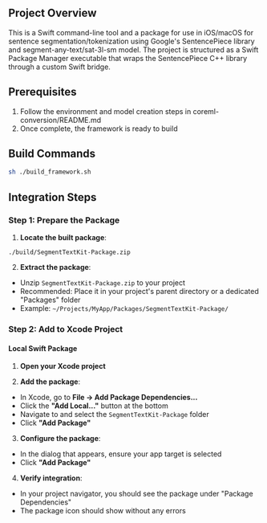 ## Project Overview
This is a Swift command-line tool and a package for use in iOS/macOS for sentence segmentation/tokenization using Google's SentencePiece library and segment-any-text/sat-3l-sm model. The project is structured as a Swift Package Manager
executable that wraps the SentencePiece C++ library through a custom Swift bridge.

## Prerequisites
1. Follow the environment and model creation steps in coreml-conversion/README.md
2. Once complete, the framework is ready to build

## Build Commands
```bash
sh ./build_framework.sh
```

## Integration Steps
### Step 1: Prepare the Package
1. **Locate the built package**:
```
./build/SegmentTextKit-Package.zip
```
2. **Extract the package**:
- Unzip `SegmentTextKit-Package.zip` to your project
- Recommended: Place it in your project's parent directory or a dedicated "Packages" folder
- Example: `~/Projects/MyApp/Packages/SegmentTextKit-Package/`

### Step 2: Add to Xcode Project
#### Local Swift Package
1. **Open your Xcode project**

2. **Add the package**:
- In Xcode, go to **File → Add Package Dependencies...**
- Click the **"Add Local..."** button at the bottom
- Navigate to and select the `SegmentTextKit-Package` folder
- Click **"Add Package"**

3. **Configure the package**:
- In the dialog that appears, ensure your app target is selected
- Click **"Add Package"**

4. **Verify integration**:
- In your project navigator, you should see the package under "Package Dependencies"
- The package icon should show without any errors
